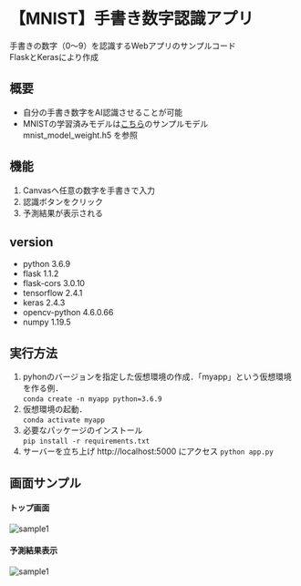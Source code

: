 # 【MNIST】手書き数字認識アプリ
手書きの数字（0～9）を認識するWebアプリのサンプルコード  
FlaskとKerasにより作成  

## 概要
* 自分の手書き数字をAI認識させることが可能
* MNISTの学習済みモデルは[こちら](https://child-programmer.com/ai/flask/keras-simple-mnist-sample-code/#i-2)のサンプルモデル mnist_model_weight.h5 を参照

## 機能
1. Canvasへ任意の数字を手書きで入力
2. 認識ボタンをクリック
3. 予測結果が表示される

## version
* python 3.6.9
* flask 1.1.2
* flask-cors 3.0.10
* tensorflow 2.4.1
* keras 2.4.3
* opencv-python 4.6.0.66
* numpy 1.19.5

## 実行方法
1. pyhonのバージョンを指定した仮想環境の作成．「myapp」という仮想環境を作る例．  
`conda create -n myapp python=3.6.9`
2. 仮想環境の起動．  
`conda activate myapp`
3. 必要なパッケージのインストール  
`pip install -r requirements.txt`  
4. サーバーを立ち上げ http://localhost:5000 にアクセス
`python app.py`


## 画面サンプル
#### トップ画面
![sample1](https://github.com/Tom0llow/mnist_app/tree/main/figures/sample1.png)
#### 予測結果表示
![sample1](https://github.com/Tom0llow/mnist_app/tree/main/figures/sample1.png)
